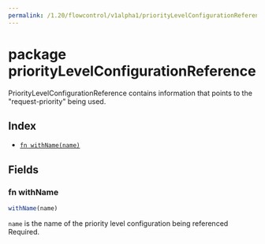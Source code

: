 ```yaml
---
permalink: /1.20/flowcontrol/v1alpha1/priorityLevelConfigurationReference/
---
```


# package priorityLevelConfigurationReference

PriorityLevelConfigurationReference contains information that points to the "request-priority" being used.

## Index

* [`fn withName(name)`](#fn-withname)

## Fields

### fn withName

```ts
withName(name)
```

`name` is the name of the priority level configuration being referenced Required.
